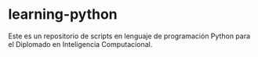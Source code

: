 # learning-python
Este es un repositorio de scripts en lenguaje de programación Python para el Diplomado en Inteligencia Computacional.
